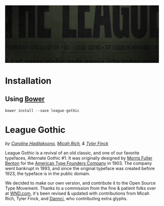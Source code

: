 ![League Gothic](https://github.com/theleagueof/league-gothic/raw/master/images/league-gothic-1.png)

Installation
============
## Using [Bower](http://bower.io/)
    bower install --save league-gothic

League Gothic
=============
_by [Caroline Hadilaksono](http://www.hadilaksono.com), [Micah Rich](http://micahrich.com), & [Tyler Finck](http://sursly.com)_

League Gothic is a revival of an old classic, and one of our favorite typefaces, Alternate Gothic #1. It was originally designed by [Morris Fuller Benton](http://en.wikipedia.org/wiki/Morris_Fuller_Benton) for the [American Type Founders Company](http://en.wikipedia.org/wiki/American_Type_Founders) in 1903. The company went bankrupt in 1993, and since the original typeface was created before 1923, the typeface is in the public domain.

We decided to make our own version, and contribute it to the Open Source Type Movement. Thanks to a commission from the fine & patient folks over at [WND.com](http://wnd.com), it's been revised & updated with contributions from Micah Rich, Tyler Finck, and [Dannci](https://twitter.com/#!/dannci), who contributing extra glyphs.